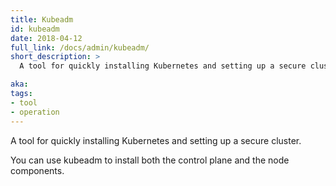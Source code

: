 ```yaml
---
title: Kubeadm
id: kubeadm
date: 2018-04-12
full_link: /docs/admin/kubeadm/
short_description: >
  A tool for quickly installing Kubernetes and setting up a secure cluster.

aka: 
tags:
- tool
- operation
---
```

 A tool for quickly installing Kubernetes and setting up a secure cluster.

<!--more--> 

You can use kubeadm to install both the control plane and the node components.

